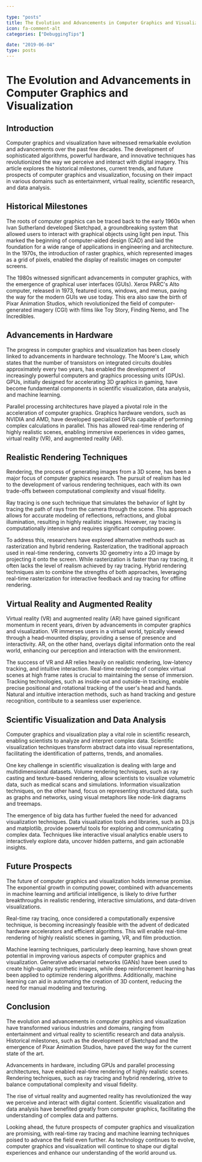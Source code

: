 ```yaml
---

type: "posts"
title: The Evolution and Advancements in Computer Graphics and Visualization
icon: fa-comment-alt
categories: ["DebuggingTips"]

date: "2019-06-04"
type: posts
---
```





# The Evolution and Advancements in Computer Graphics and Visualization

## Introduction

Computer graphics and visualization have witnessed remarkable evolution and advancements over the past few decades. The development of sophisticated algorithms, powerful hardware, and innovative techniques has revolutionized the way we perceive and interact with digital imagery. This article explores the historical milestones, current trends, and future prospects of computer graphics and visualization, focusing on their impact in various domains such as entertainment, virtual reality, scientific research, and data analysis.

## Historical Milestones

The roots of computer graphics can be traced back to the early 1960s when Ivan Sutherland developed Sketchpad, a groundbreaking system that allowed users to interact with graphical objects using light pen input. This marked the beginning of computer-aided design (CAD) and laid the foundation for a wide range of applications in engineering and architecture. In the 1970s, the introduction of raster graphics, which represented images as a grid of pixels, enabled the display of realistic images on computer screens.

The 1980s witnessed significant advancements in computer graphics, with the emergence of graphical user interfaces (GUIs). Xerox PARC's Alto computer, released in 1973, featured icons, windows, and menus, paving the way for the modern GUIs we use today. This era also saw the birth of Pixar Animation Studios, which revolutionized the field of computer-generated imagery (CGI) with films like Toy Story, Finding Nemo, and The Incredibles.

## Advancements in Hardware

The progress in computer graphics and visualization has been closely linked to advancements in hardware technology. The Moore's Law, which states that the number of transistors on integrated circuits doubles approximately every two years, has enabled the development of increasingly powerful computers and graphics processing units (GPUs). GPUs, initially designed for accelerating 3D graphics in gaming, have become fundamental components in scientific visualization, data analysis, and machine learning.

Parallel processing architectures have played a pivotal role in the acceleration of computer graphics. Graphics hardware vendors, such as NVIDIA and AMD, have developed specialized GPUs capable of performing complex calculations in parallel. This has allowed real-time rendering of highly realistic scenes, enabling immersive experiences in video games, virtual reality (VR), and augmented reality (AR).

## Realistic Rendering Techniques

Rendering, the process of generating images from a 3D scene, has been a major focus of computer graphics research. The pursuit of realism has led to the development of various rendering techniques, each with its own trade-offs between computational complexity and visual fidelity.

Ray tracing is one such technique that simulates the behavior of light by tracing the path of rays from the camera through the scene. This approach allows for accurate modeling of reflections, refractions, and global illumination, resulting in highly realistic images. However, ray tracing is computationally intensive and requires significant computing power.

To address this, researchers have explored alternative methods such as rasterization and hybrid rendering. Rasterization, the traditional approach used in real-time rendering, converts 3D geometry into a 2D image by projecting it onto the screen. While rasterization is faster than ray tracing, it often lacks the level of realism achieved by ray tracing. Hybrid rendering techniques aim to combine the strengths of both approaches, leveraging real-time rasterization for interactive feedback and ray tracing for offline rendering.

## Virtual Reality and Augmented Reality

Virtual reality (VR) and augmented reality (AR) have gained significant momentum in recent years, driven by advancements in computer graphics and visualization. VR immerses users in a virtual world, typically viewed through a head-mounted display, providing a sense of presence and interactivity. AR, on the other hand, overlays digital information onto the real world, enhancing our perception and interaction with the environment.

The success of VR and AR relies heavily on realistic rendering, low-latency tracking, and intuitive interaction. Real-time rendering of complex virtual scenes at high frame rates is crucial to maintaining the sense of immersion. Tracking technologies, such as inside-out and outside-in tracking, enable precise positional and rotational tracking of the user's head and hands. Natural and intuitive interaction methods, such as hand tracking and gesture recognition, contribute to a seamless user experience.

## Scientific Visualization and Data Analysis

Computer graphics and visualization play a vital role in scientific research, enabling scientists to analyze and interpret complex data. Scientific visualization techniques transform abstract data into visual representations, facilitating the identification of patterns, trends, and anomalies.

One key challenge in scientific visualization is dealing with large and multidimensional datasets. Volume rendering techniques, such as ray casting and texture-based rendering, allow scientists to visualize volumetric data, such as medical scans and simulations. Information visualization techniques, on the other hand, focus on representing structured data, such as graphs and networks, using visual metaphors like node-link diagrams and treemaps.

The emergence of big data has further fueled the need for advanced visualization techniques. Data visualization tools and libraries, such as D3.js and matplotlib, provide powerful tools for exploring and communicating complex data. Techniques like interactive visual analytics enable users to interactively explore data, uncover hidden patterns, and gain actionable insights.

## Future Prospects

The future of computer graphics and visualization holds immense promise. The exponential growth in computing power, combined with advancements in machine learning and artificial intelligence, is likely to drive further breakthroughs in realistic rendering, interactive simulations, and data-driven visualizations.

Real-time ray tracing, once considered a computationally expensive technique, is becoming increasingly feasible with the advent of dedicated hardware accelerators and efficient algorithms. This will enable real-time rendering of highly realistic scenes in gaming, VR, and film production.

Machine learning techniques, particularly deep learning, have shown great potential in improving various aspects of computer graphics and visualization. Generative adversarial networks (GANs) have been used to create high-quality synthetic images, while deep reinforcement learning has been applied to optimize rendering algorithms. Additionally, machine learning can aid in automating the creation of 3D content, reducing the need for manual modeling and texturing.

## Conclusion

The evolution and advancements in computer graphics and visualization have transformed various industries and domains, ranging from entertainment and virtual reality to scientific research and data analysis. Historical milestones, such as the development of Sketchpad and the emergence of Pixar Animation Studios, have paved the way for the current state of the art.

Advancements in hardware, including GPUs and parallel processing architectures, have enabled real-time rendering of highly realistic scenes. Rendering techniques, such as ray tracing and hybrid rendering, strive to balance computational complexity and visual fidelity.

The rise of virtual reality and augmented reality has revolutionized the way we perceive and interact with digital content. Scientific visualization and data analysis have benefited greatly from computer graphics, facilitating the understanding of complex data and patterns.

Looking ahead, the future prospects of computer graphics and visualization are promising, with real-time ray tracing and machine learning techniques poised to advance the field even further. As technology continues to evolve, computer graphics and visualization will continue to shape our digital experiences and enhance our understanding of the world around us.